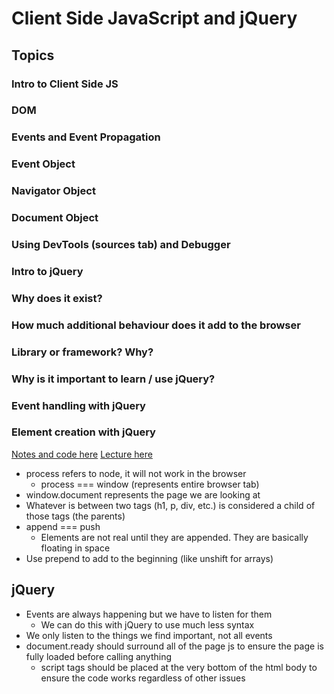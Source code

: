 # Client Side JavaScript and jQuery

## Topics
### Intro to Client Side JS
  ### DOM
  ### Events and Event Propagation
  ### Event Object
  ### Navigator Object
  ### Document Object
  ### Using DevTools (sources tab) and Debugger
### Intro to jQuery
  ### Why does it exist?
  ### How much additional behaviour does it add to the browser
  ### Library or framework? Why?
  ### Why is it important to learn / use jQuery?
  ### Event handling with jQuery
  ### Element creation with jQuery

[Notes and code here](https://github.com/andydlindsay/aug172020/tree/master/w04d02)
[Lecture here](https://us02web.zoom.us/rec/play/WAnW-l_K_CmCa5lLASLUHzC_BgjXlpeQDPWmv2zjes4zrDSmVrJDZSzSmMjTVqyv0sHPWB3pRlB7-vZ3.VHQD6fRPvYix9Ou2?startTime=1599582152000&_x_zm_rtaid=Wnq9iXCYTLSTrAJP0eZO9w.1599668681234.9ae5c20b8f273e70d0e2c2eb2425b793&_x_zm_rhtaid=826)

* process refers to node, it will not work in the browser
  * process === window (represents entire browser tab)
* window.document represents the page we are looking at
* Whatever is between two tags (h1, p, div, etc.) is considered a child of those tags (the parents)
* append === push
  * Elements are not real until they are appended. They are basically floating in space
* Use prepend to add to the beginning (like unshift for arrays)

## jQuery
* Events are always happening but we have to listen for them
  * We can do this with jQuery to use much less syntax
* We only listen to the things we find important, not all events
* document.ready should surround all of the page js to ensure the page is fully loaded before calling anything
  * script tags should be placed at the very bottom of the html body to ensure the code works regardless of other issues